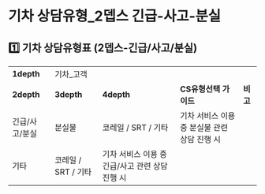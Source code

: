 # 기차 상담유형_2뎁스 긴급-사고-분실

**1️⃣ 기차** **상담유형표 (2뎁스-긴급/사고/분실)**
-----------------------------------

|  |  |  |  |  |
| --- | --- | --- | --- | --- |
| **1depth** | 기차\_고객 | | | |
| **2depth** | **3depth** | **4depth** | **CS유형선택 가이드** | **비고** |
| 긴급/사고/분실 | 분실물 | 코레일 / SRT / 기타 | 기차 서비스 이용 중 분실물 관련 상담 진행 시 |  |
| 기타 | 코레일 / SRT / 기타 | 기차 서비스 이용 중 긴급/사고 관련 상담 진행 시 |  |
